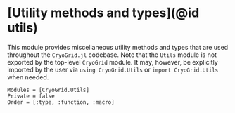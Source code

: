 # [Utility methods and types](@id utils)

This module provides miscellaneous utility methods and types that are used throughout the `CryoGrid.jl` codebase. Note that the `Utils` module is not exported by the top-level `CryoGrid` module. It may, however, be explicitly imported by the user via `using CryoGrid.Utils` or `import CryoGrid.Utils` when needed.

```@autodocs
Modules = [CryoGrid.Utils]
Private = false
Order = [:type, :function, :macro]
```
